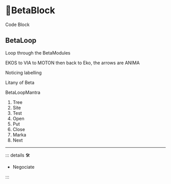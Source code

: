 # 🔷<beta>BetaBlock</beta>

Code Block

## BetaLoop

Loop through the BetaModules

EKOS to VIA to MOTON then back to Eko, the arrows are ANIMA

Noticing labelling

Litany of Beta

BetaLoopMantra

1. Tree
2. Site
3. Test
4. Open
5. Put
6. Close
7. Marka
8. Next

---

<!-- =================================================== -->
<!-- =================================================== -->
<!-- =================================================== -->
<!-- =================================================== -->
<!-- =================================================== -->
::: details 🛠

- Negociate

:::
